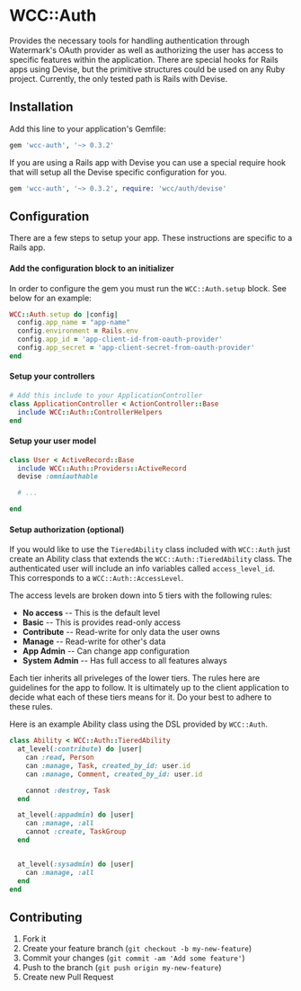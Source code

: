 # WCC::Auth

Provides the necessary tools for handling authentication through
Watermark's OAuth provider as well as authorizing the user has access to
specific features within the application. There are special hooks for
Rails apps using Devise, but the primitive structures could be used on
any Ruby project. Currently, the only tested path is Rails with Devise.

## Installation

Add this line to your application's Gemfile:

```ruby
gem 'wcc-auth', '~> 0.3.2'
```

If you are using a Rails app with Devise you can use a special require
hook that will setup all the Devise specific configuration for you.

```ruby
gem 'wcc-auth', '~> 0.3.2', require: 'wcc/auth/devise'
```

## Configuration

There are a few steps to setup your app. These instructions are specific
to a Rails app.

#### Add the configuration block to an initializer

In order to configure the gem you must run the `WCC::Auth.setup` block.
See below for an example:

```ruby
WCC::Auth.setup do |config|
  config.app_name = "app-name"
  config.environment = Rails.env
  config.app_id = 'app-client-id-from-oauth-provider'
  config.app_secret = 'app-client-secret-from-oauth-provider'
end
```

#### Setup your controllers

```ruby
# Add this include to your ApplicationController
class ApplicationController < ActionController::Base
  include WCC::Auth::ControllerHelpers
end
```

#### Setup your user model

```ruby
class User < ActiveRecord::Base
  include WCC::Auth::Providers::ActiveRecord
  devise :omniauthable

  # ...

end
```

#### Setup authorization (optional)

If you would like to use the `TieredAbility` class included with
`WCC::Auth` just create an Ability class that extends the
`WCC::Auth::TieredAbility` class. The authenticated user will include an
info variables called `access_level_id`. This corresponds to a
`WCC::Auth::AccessLevel`.

The access levels are broken down into 5 tiers with the following rules:

* **No access** -- This is the default level
* **Basic** -- This is provides read-only access
* **Contribute** -- Read-write for only data the user owns
* **Manage** -- Read-write for other's data
* **App Admin** -- Can change app configuration
* **System Admin** -- Has full access to all features always

Each tier inherits all priveleges of the lower tiers. The rules here are
guidelines for the app to follow. It is ultimately up to the client
application to decide what each of these tiers means for it. Do your
best to adhere to these rules.

Here is an example Ability class using the DSL provided by `WCC::Auth`.

```ruby
class Ability < WCC::Auth::TieredAbility
  at_level(:contribute) do |user|
    can :read, Person
    can :manage, Task, created_by_id: user.id
    can :manage, Comment, created_by_id: user.id

    cannot :destroy, Task
  end

  at_level(:appadmin) do |user|
    can :manage, :all
    cannot :create, TaskGroup
  end


  at_level(:sysadmin) do |user|
    can :manage, :all
  end
end
```

## Contributing

1. Fork it
2. Create your feature branch (`git checkout -b my-new-feature`)
3. Commit your changes (`git commit -am 'Add some feature'`)
4. Push to the branch (`git push origin my-new-feature`)
5. Create new Pull Request
